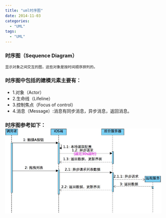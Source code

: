 ```yaml
---
title: "uml时序图"
date: 2014-11-03
categories:
  - "UML"
tags:
  - "UML"
---
```

<!--more-->

### 时序图（Sequence Diagram）
    显示对象之间交互的图，这些对象是按时间顺序排列的。
<!--more-->

### 时序图中包括的建模元素主要有：
* 1.对象（Actor）
* 2.生命线（Lifeline）
* 3.控制焦点（Focus of control）
* 4.消息（Message）:消息有同步消息，异步消息，返回消息。

### 时序图参考如下：![image](/images/post/2014-11-03-uml-shi-xu-tu/sequence_diagram.jpg)

